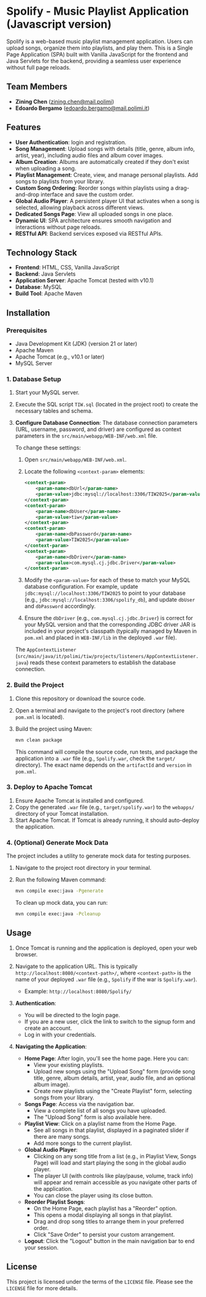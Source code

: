 # Spolify - Music Playlist Application (Javascript version)

Spolify is a web-based music playlist management application. Users can upload songs, organize them into playlists, and play them. This is a Single Page Application (SPA) built with Vanilla JavaScript for the frontend and Java Servlets for the backend, providing a seamless user experience without full page reloads.

## Team Members

- **Zining Chen** (<zining.chen@mail.polimi>)
- **Edoardo Bergamo** (<edoardo.bergamo@mail.polimi.it>)

## Features

- **User Authentication**: login and registration.
- **Song Management**: Upload songs with details (title, genre, album info, artist, year), including audio files and album cover images.
- **Album Creation**: Albums are automatically created if they don't exist when uploading a song.
- **Playlist Management**: Create, view, and manage personal playlists. Add songs to playlists from your library.
- **Custom Song Ordering**: Reorder songs within playlists using a drag-and-drop interface and save the custom order.
- **Global Audio Player**: A persistent player UI that activates when a song is selected, allowing playback across different views.
- **Dedicated Songs Page**: View all uploaded songs in one place.
- **Dynamic UI**: SPA architecture ensures smooth navigation and interactions without page reloads.
- **RESTful API**: Backend services exposed via RESTful APIs.

## Technology Stack

- **Frontend**: HTML, CSS, Vanilla JavaScript
- **Backend**: Java Servlets
- **Application Server**: Apache Tomcat (tested with v10.1)
- **Database**: MySQL
- **Build Tool**: Apache Maven

## Installation

### Prerequisites

- Java Development Kit (JDK) (version 21 or later)
- Apache Maven
- Apache Tomcat (e.g., v10.1 or later)
- MySQL Server

### 1. Database Setup

1. Start your MySQL server.
2. Execute the SQL script `TIW.sql` (located in the project root) to create the necessary tables and schema.
3. **Configure Database Connection**:
   The database connection parameters (URL, username, password, and driver) are configured as context parameters in the `src/main/webapp/WEB-INF/web.xml` file.

   To change these settings:

   1. Open `src/main/webapp/WEB-INF/web.xml`.
   2. Locate the following `<context-param>` elements:

      ```xml
      <context-param>
          <param-name>dbUrl</param-name>
          <param-value>jdbc:mysql://localhost:3306/TIW2025</param-value>
      </context-param>
      <context-param>
          <param-name>dbUser</param-name>
          <param-value>tiw</param-value>
      </context-param>
      <context-param>
          <param-name>dbPassword</param-name>
          <param-value>TIW2025</param-value>
      </context-param>
      <context-param>
          <param-name>dbDriver</param-name>
          <param-value>com.mysql.cj.jdbc.Driver</param-value>
      </context-param>
      ```

   3. Modify the `<param-value>` for each of these to match your MySQL database configuration. For example, update `jdbc:mysql://localhost:3306/TIW2025` to point to your database (e.g., `jdbc:mysql://localhost:3306/spolify_db`), and update `dbUser` and `dbPassword` accordingly.
   4. Ensure the `dbDriver` (e.g., `com.mysql.cj.jdbc.Driver`) is correct for your MySQL version and that the corresponding JDBC driver JAR is included in your project's classpath (typically managed by Maven in `pom.xml` and placed in `WEB-INF/lib` in the deployed `.war` file).

   The `AppContextListener` (`src/main/java/it/polimi/tiw/projects/listeners/AppContextListener.java`) reads these context parameters to establish the database connection.

### 2. Build the Project

1. Clone this repository or download the source code.
2. Open a terminal and navigate to the project's root directory (where `pom.xml` is located).
3. Build the project using Maven:

   ```bash
   mvn clean package
   ```

   This command will compile the source code, run tests, and package the application into a `.war` file (e.g., `Spolify.war`, check the `target/` directory). The exact name depends on the `artifactId` and `version` in `pom.xml`.

### 3. Deploy to Apache Tomcat

1. Ensure Apache Tomcat is installed and configured.
2. Copy the generated `.war` file (e.g., `target/spolify.war`) to the `webapps/` directory of your Tomcat installation.
3. Start Apache Tomcat. If Tomcat is already running, it should auto-deploy the application.

### 4. (Optional) Generate Mock Data

The project includes a utility to generate mock data for testing purposes.

1. Navigate to the project root directory in your terminal.
2. Run the following Maven command:

   ```bash
   mvn compile exec:java -Pgenerate
   ```

   To clean up mock data, you can run:

   ```bash
   mvn compile exec:java -Pcleanup
   ```

## Usage

1. Once Tomcat is running and the application is deployed, open your web browser.
2. Navigate to the application URL. This is typically `http://localhost:8080/<context-path>/`, where `<context-path>` is the name of your deployed `.war` file (e.g., `Spolify` if the war is `Spolify.war`).

   - Example: `http://localhost:8080/Spolify/`

3. **Authentication**:

   - You will be directed to the login page.
   - If you are a new user, click the link to switch to the signup form and create an account.
   - Log in with your credentials.

4. **Navigating the Application**:
   - **Home Page**: After login, you'll see the home page. Here you can:
     - View your existing playlists.
     - Upload new songs using the "Upload Song" form (provide song title, genre, album details, artist, year, audio file, and an optional album image).
     - Create new playlists using the "Create Playlist" form, selecting songs from your library.
   - **Songs Page**: Access via the navigation bar.
     - View a complete list of all songs you have uploaded.
     - The "Upload Song" form is also available here.
   - **Playlist View**: Click on a playlist name from the Home Page.
     - See all songs in that playlist, displayed in a paginated slider if there are many songs.
     - Add more songs to the current playlist.
   - **Global Audio Player**:
     - Clicking on any song title from a list (e.g., in Playlist View, Songs Page) will load and start playing the song in the global audio player.
     - The player UI (with controls like play/pause, volume, track info) will appear and remain accessible as you navigate other parts of the application.
     - You can close the player using its close button.
   - **Reorder Playlist Songs**:
     - On the Home Page, each playlist has a "Reorder" option.
     - This opens a modal displaying all songs in that playlist.
     - Drag and drop song titles to arrange them in your preferred order.
     - Click "Save Order" to persist your custom arrangement.
   - **Logout**: Click the "Logout" button in the main navigation bar to end your session.

## License

This project is licensed under the terms of the `LICENSE` file. Please see the `LICENSE` file for more details.
